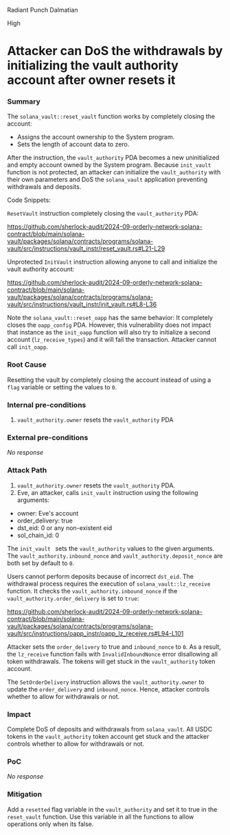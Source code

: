 Radiant Punch Dalmatian

High

# Attacker can DoS the withdrawals by initializing the vault authority account after owner resets it

### Summary

The `solana_vault::reset_vault` function works by completely closing the account:
- Assigns the account ownership to the  System program.
- Sets the length of account data to zero.

After the instruction, the `vault_authority` PDA becomes a new uninitialized and empty account owned by the System program. Because `init_vault` function is not protected, an attacker can initialize the `vault_authority` with their own parameters and DoS the `solana_vault` application preventing withdrawals and deposits.


Code Snippets:

`ResetVault` instruction completely closing the `vault_authority` PDA:

https://github.com/sherlock-audit/2024-09-orderly-network-solana-contract/blob/main/solana-vault/packages/solana/contracts/programs/solana-vault/src/instructions/vault_instr/reset_vault.rs#L21-L29

Unprotected `InitVault` instruction allowing anyone to call and initialize the vault authority account:

https://github.com/sherlock-audit/2024-09-orderly-network-solana-contract/blob/main/solana-vault/packages/solana/contracts/programs/solana-vault/src/instructions/vault_instr/init_vault.rs#L8-L36


Note the `solana_vault::reset_oapp` has the same behavior: It completely closes the `oapp_config` PDA. However, this vulnerability does not impact that instance as the `init_oapp` function will also try to initialize a second account (`lz_receive_types`) and it will fail the transaction. Attacker cannot call `init_oapp`.

### Root Cause

Resetting the vault by completely closing the account instead of using a `flag` variable or setting the values to `0`.

### Internal pre-conditions

1. `vault_authority.owner` resets the `vault_authority` PDA

### External pre-conditions

_No response_

### Attack Path

1. `vault_authority.owner` resets the `vault_authority` PDA.
2. Eve, an attacker, calls `init_vault` instruction using the following arguments:
- owner: Eve's account
- order_delivery: true
- dst_eid: 0 or any non-existent eid
- sol_chain_id: 0

The `init_vault ` sets the `vault_authority` values to the given arguments. The `vault_authority.inbound_nonce` and `vault_authority.deposit_nonce` are both set by default to `0`.

Users cannot perform deposits because of incorrect `dst_eid`. The withdrawal process requires the execution of `solana_vault::lz_receive` function. It checks the `vault_authority.inbound_nonce` if the `vault_authority.order_delivery` is set to `true`:

https://github.com/sherlock-audit/2024-09-orderly-network-solana-contract/blob/main/solana-vault/packages/solana/contracts/programs/solana-vault/src/instructions/oapp_instr/oapp_lz_receive.rs#L94-L101

Attacker sets the `order_delivery` to true and `inbound_nonce` to `0`. As a result, the `lz_receive` function fails with `InvalidInboundNonce` error disallowing all token withdrawals. The tokens will get stuck in the `vault_authority` token account.


The `SetOrderDelivery` instruction allows the `vault_authority.owner` to update the `order_delivery` and `inbound_nonce`. Hence, attacker controls whether to allow for withdrawals or not.

### Impact

Complete DoS of deposits and withdrawals from `solana_vault`. All USDC tokens in the `vault_authority` token account get stuck and the attacker controls whether to allow for withdrawals or not.

### PoC

_No response_

### Mitigation

Add a `resetted` flag variable in the `vault_authority` and set it to true in the `reset_vault` function. Use this variable in all the functions to allow operations only when its false.